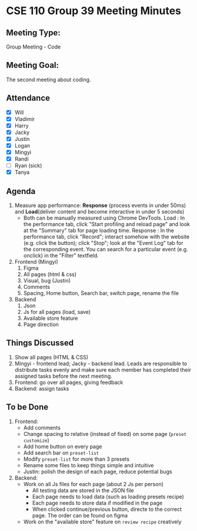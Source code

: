 # CSE 110 Group 39 Meeting Minutes
## Meeting Type:
Group Meeting - Code

## Meeting Goal:
The second meeting about coding. 

## Attendance
- [x] Will
- [x] Vladimir
- [x] Harry
- [x] Jacky
- [x] Justin
- [x] Logan
- [x] Mingyi
- [x] Randi
- [ ] Ryan (sick)
- [x] Tanya

## Agenda 
1. Measure app performance: **Response** (process events in under 50ms) and **Load**(deliver content and become interactive in under 5 seconds)
    - Both can be manually measured using Chrome DevTools. Load : In the performance tab, click "Start profiling and reload page" and look at the "Summary" tab for page loading time. Response : In the performance tab, click "Record"; interact somehow with the website (e.g. click the button); click "Stop"; look at the "Event Log" tab for the corresponding event. You can search for a particular event (e.g. onclick) in the "Filter" textfield.
2. Frontend (Mingyi)
    1. Figma
    2. All pages (html & css)
    3. Visual, bug (Justin)
    4. Comments
    5. Spacing, Home button, Search bar, switch page, rename the file
3. Backend
    1. Json
    2. Js for all pages (load, save)
    3. Available store feature
    4. Page direction

## Things Discussed
1. Show all pages (HTML & CSS)
2. Mingyi - frontend lead; Jacky - backend lead. Leads are responsible to distribute tasks evenly and make sure each member has completed their assigned tasks before the next meeting. 
3. Frontend: go over all pages, giving feedback
4. Backend: assign tasks

## To be Done
1. Frontend: 
    - Add comments
    - Change spacing to relative (instead of fixed) on some page (`preset customize`)
    - Add home button on every page
    - Add search bar on `preset-list`
    - Modify `preset-list` for more than 3 presets
    - Rename some files to keep things simple and intuitive
    - Justin: polish the design of each page, reduce potential bugs
2. Backend: 
    - Work on all Js files for each page (about 2 Js per person)
      - All testing data are stored in the JSON file
      - Each page needs to load data (such as loading presets recipe)
      - Each page needs to store data if modified in the page
      - When clicked continue/previous button, directe to the correct page. The order can be found on figma
    - Work on the "available store" feature on `review recipe` creatively